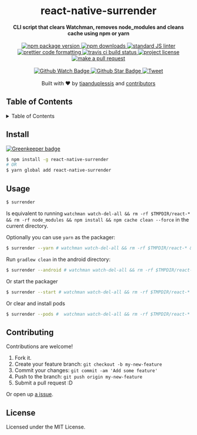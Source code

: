 
<h1 align="center">react-native-surrender</h1>
<div align="center">
  <strong>CLI script that clears Watchman, removes node_modules and cleans cache using npm or yarn</strong>
</div>
<br>
<div align="center">
  <a href="https://npmjs.org/package/react-native-surrender">
    <img src="https://img.shields.io/npm/v/react-native-surrender.svg?style=flat-square" alt="npm package version" />
  </a>
  <a href="https://npmjs.org/package/react-native-surrender">
  <img src="https://img.shields.io/npm/dm/react-native-surrender.svg?style=flat-square" alt="npm downloads" />
  </a>
  <a href="https://github.com/feross/standard">
    <img src="https://img.shields.io/badge/code%20style-standard-brightgreen.svg?style=flat-square" alt="standard JS linter" />
  </a>
  <a href="https://github.com/prettier/prettier">
    <img src="https://img.shields.io/badge/styled_with-prettier-ff69b4.svg?style=flat-square" alt="prettier code formatting" />
  </a>
  <a href="https://travis-ci.org/tiaanduplessis/react-native-surrender">
    <img src="https://img.shields.io/travis/tiaanduplessis/react-native-surrender.svg?style=flat-square" alt="travis ci build status" />
  </a>
  <a href="https://github.com/tiaanduplessis/react-native-surrender/blob/master/LICENSE">
    <img src="https://img.shields.io/npm/l/react-native-surrender.svg?style=flat-square" alt="project license" />
  </a>
  <a href="http://makeapullrequest.com">
    <img src="https://img.shields.io/badge/PRs-welcome-brightgreen.svg?style=flat-square" alt="make a pull request" />
  </a>
</div>
<br>
<div align="center">
  <a href="https://github.com/tiaanduplessis/react-native-surrender/watchers">
    <img src="https://img.shields.io/github/watchers/tiaanduplessis/react-native-surrender.svg?style=social" alt="Github Watch Badge" />
  </a>
  <a href="https://github.com/tiaanduplessis/react-native-surrender/stargazers">
    <img src="https://img.shields.io/github/stars/tiaanduplessis/react-native-surrender.svg?style=social" alt="Github Star Badge" />
  </a>
  <a href="https://twitter.com/intent/tweet?text=Check%20out%20react-native-surrender!%20https://github.com/tiaanduplessis/react-native-surrender%20%F0%9F%91%8D">
    <img src="https://img.shields.io/twitter/url/https/github.com/tiaanduplessis/react-native-surrender.svg?style=social" alt="Tweet" />
  </a>
</div>
<br>
<div align="center">
  Built with ❤︎ by <a href="https://github.com/tiaanduplessis">tiaanduplessis</a> and <a href="https://github.com/tiaanduplessis/react-native-surrender/contributors">contributors</a>
</div>

<h2>Table of Contents</h2>
<details>
  <summary>Table of Contents</summary>
  <li><a href="#install">Install</a></li>
  <li><a href="#usage">Usage</a></li>
  <li><a href="#contribute">Contribute</a></li>
  <li><a href="#license">License</a></li>
</details>

## Install

[![Greenkeeper badge](https://badges.greenkeeper.io/tiaanduplessis/react-native-surrender.svg)](https://greenkeeper.io/)

```sh
$ npm install -g react-native-surrender
# OR
$ yarn global add react-native-surrender
```

## Usage

```sh
$ surrender
```

Is equivalent to running `watchman watch-del-all && rm -rf $TMPDIR/react-* && rm -rf node_modules && npm install && npm cache clean --force` in the current directory.

Optionally you can use `yarn` as the packager:

```sh
$ surrender --yarn # watchman watch-del-all && rm -rf $TMPDIR/react-* && rm -rf node_modules && yarn install && yarn cache clean
```

Run `gradlew clean` in the android directory:

```sh
$ surrender --android # watchman watch-del-all && rm -rf $TMPDIR/react-* && rm -rf node_modules && npm install && npm cache clean --force && cd android & gradlew clean & cd .. 
```

Or start the packager

```sh
$ surrender --start # watchman watch-del-all && rm -rf $TMPDIR/react-* && rm -rf node_modules && npm install && npm cache clean --force  && npm start --reset-cache
```

Or clear and install pods

```sh
$ surrender --pods #  watchman watch-del-all && rm -rf $TMPDIR/react-* && rm -rf node_modules && npm install && npm cache clean --force && cd ios & rm -rf Pods Podfile.lock & pod install & cd ..
```

## Contributing

Contributions are welcome!

1. Fork it.
2. Create your feature branch: `git checkout -b my-new-feature`
3. Commit your changes: `git commit -am 'Add some feature'`
4. Push to the branch: `git push origin my-new-feature`
5. Submit a pull request :D

Or open up [a issue](https://github.com/tiaanduplessis/react-native-surrender/issues).

## License

Licensed under the MIT License.
